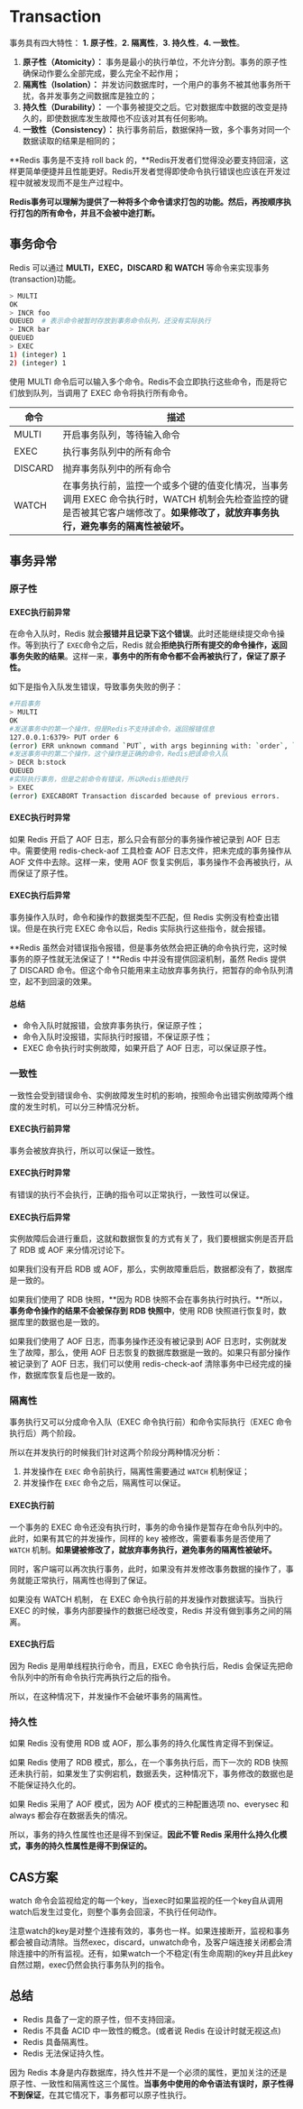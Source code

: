 # Transaction

事务具有四大特性： **1. 原子性**，**2. 隔离性**，**3. 持久性**，**4. 一致性**。

1. **原子性（Atomicity）：** 事务是最小的执行单位，不允许分割。事务的原子性确保动作要么全部完成，要么完全不起作用；
2. **隔离性（Isolation）：** 并发访问数据库时，一个用户的事务不被其他事务所干扰，各并发事务之间数据库是独立的；
3. **持久性（Durability）：** 一个事务被提交之后。它对数据库中数据的改变是持久的，即使数据库发生故障也不应该对其有任何影响。
4. **一致性（Consistency）：** 执行事务前后，数据保持一致，多个事务对同一个数据读取的结果是相同的；

**Redis 事务是不支持 roll back 的，**Redis开发者们觉得没必要支持回滚，这样更简单便捷并且性能更好。Redis开发者觉得即使命令执行错误也应该在开发过程中就被发现而不是生产过程中。

**Redis事务可以理解为提供了一种将多个命令请求打包的功能。然后，再按顺序执行打包的所有命令，并且不会被中途打断。**



## 事务命令

Redis 可以通过 **MULTI，EXEC，DISCARD 和 WATCH** 等命令来实现事务(transaction)功能。

```bash
> MULTI
OK
> INCR foo
QUEUED	# 表示命令被暂时存放到事务命令队列，还没有实际执行
> INCR bar
QUEUED
> EXEC
1) (integer) 1
2) (integer) 1
```



使用 MULTI 命令后可以输入多个命令。Redis不会立即执行这些命令，而是将它们放到队列，当调用了 EXEC 命令将执行所有命令。



| 命令    | 描述                                                         |
| ------- | ------------------------------------------------------------ |
| MULTI   | 开启事务队列，等待输入命令                                   |
| EXEC    | 执行事务队列中的所有命令                                     |
| DISCARD | 抛弃事务队列中的所有命令                                     |
| WATCH   | 在事务执行前，监控一个或多个键的值变化情况，当事务调用 EXEC 命令执行时，WATCH 机制会先检查监控的键是否被其它客户端修改了。**如果修改了，就放弃事务执行，避免事务的隔离性被破坏。** |



## 事务异常

### 原子性

#### EXEC执行前异常

在命令入队时，Redis 就会**报错并且记录下这个错误**。此时还能继续提交命令操作。等到执行了 `EXEC`命令之后，Redis 就会**拒绝执行所有提交的命令操作，返回事务失败的结果**。这样一来，**事务中的所有命令都不会再被执行了，保证了原子性。**

如下是指令入队发生错误，导致事务失败的例子：

```bash
#开启事务
> MULTI
OK
#发送事务中的第一个操作，但是Redis不支持该命令，返回报错信息
127.0.0.1:6379> PUT order 6
(error) ERR unknown command `PUT`, with args beginning with: `order`, `6`,
#发送事务中的第二个操作，这个操作是正确的命令，Redis把该命令入队
> DECR b:stock
QUEUED
#实际执行事务，但是之前命令有错误，所以Redis拒绝执行
> EXEC
(error) EXECABORT Transaction discarded because of previous errors.
```



#### EXEC执行时异常

如果 Redis 开启了 AOF 日志，那么只会有部分的事务操作被记录到 AOF 日志中。需要使用 redis-check-aof 工具检查 AOF 日志文件，把未完成的事务操作从 AOF 文件中去除。这样一来，使用 AOF 恢复实例后，事务操作不会再被执行，从而保证了原子性。



#### EXEC执行后异常

事务操作入队时，命令和操作的数据类型不匹配，但 Redis 实例没有检查出错误。但是在执行完 EXEC 命令以后，Redis 实际执行这些指令，就会报错。

**Redis 虽然会对错误指令报错，但是事务依然会把正确的命令执行完，这时候事务的原子性就无法保证了！**Redis 中并没有提供回滚机制，虽然 Redis 提供了 DISCARD 命令。但这个命令只能用来主动放弃事务执行，把暂存的命令队列清空，起不到回滚的效果。



#### 总结

- 命令入队时就报错，会放弃事务执行，保证原子性；
- 命令入队时没报错，实际执行时报错，不保证原子性；
- EXEC 命令执行时实例故障，如果开启了 AOF 日志，可以保证原子性。



### 一致性

一致性会受到错误命令、实例故障发生时机的影响，按照命令出错实例故障两个维度的发生时机，可以分三种情况分析。

#### EXEC执行前异常

事务会被放弃执行，所以可以保证一致性。



#### EXEC执行时异常

有错误的执行不会执行，正确的指令可以正常执行，一致性可以保证。



#### EXEC执行后异常

实例故障后会进行重启，这就和数据恢复的方式有关了，我们要根据实例是否开启了 RDB 或 AOF 来分情况讨论下。

如果我们没有开启 RDB 或 AOF，那么，实例故障重启后，数据都没有了，数据库是一致的。

如果我们使用了 RDB 快照，**因为 RDB 快照不会在事务执行时执行。**所以，**事务命令操作的结果不会被保存到 RDB 快照中**，使用 RDB 快照进行恢复时，数据库里的数据也是一致的。

如果我们使用了 AOF 日志，而事务操作还没有被记录到 AOF 日志时，实例就发生了故障，那么，使用 AOF 日志恢复的数据库数据是一致的。如果只有部分操作被记录到了 AOF 日志，我们可以使用 redis-check-aof 清除事务中已经完成的操作，数据库恢复后也是一致的。



### 隔离性

事务执行又可以分成命令入队（EXEC 命令执行前）和命令实际执行（EXEC 命令执行后）两个阶段。

所以在并发执行的时候我们针对这两个阶段分两种情况分析：

1. 并发操作在 `EXEC` 命令前执行，隔离性需要通过 `WATCH` 机制保证；
2. 并发操作在 `EXEC` 命令之后，隔离性可以保证。



#### EXEC执行前

一个事务的 EXEC 命令还没有执行时，事务的命令操作是暂存在命令队列中的。此时，如果有其它的并发操作，同样的 key 被修改，需要看事务是否使用了 `WATCH` 机制。**如果键被修改了，就放弃事务执行，避免事务的隔离性被破坏。**

同时，客户端可以再次执行事务，此时，如果没有并发修改事务数据的操作了，事务就能正常执行，隔离性也得到了保证。

如果没有 WATCH 机制， 在 EXEC 命令执行前的并发操作对数据读写。当执行 EXEC 的时候，事务内部要操作的数据已经改变，Redis 并没有做到事务之间的隔离。



#### EXEC执行后

因为 Redis 是用单线程执行命令，而且，EXEC 命令执行后，Redis 会保证先把命令队列中的所有命令执行完再执行之后的指令。

所以，在这种情况下，并发操作不会破坏事务的隔离性。



### 持久性

如果 Redis 没有使用 RDB 或 AOF，那么事务的持久化属性肯定得不到保证。

如果 Redis 使用了 RDB 模式，那么，在一个事务执行后，而下一次的 RDB 快照还未执行前，如果发生了实例宕机，数据丢失，这种情况下，事务修改的数据也是不能保证持久化的。

如果 Redis 采用了 AOF 模式，因为 AOF 模式的三种配置选项 no、everysec 和 always 都会存在数据丢失的情况。

所以，事务的持久性属性也还是得不到保证。**因此不管 Redis 采用什么持久化模式，事务的持久性属性是得不到保证的。**



## CAS方案

watch 命令会监视给定的每一个key，当exec时如果监视的任一个key自从调用watch后发生过变化，则整个事务会回滚，不执行任何动作。

注意watch的key是对整个连接有效的，事务也一样。如果连接断开，监视和事务都会被自动清除。当然exec，discard，unwatch命令，及客户端连接关闭都会清除连接中的所有监视。还有，如果watch一个不稳定(有生命周期)的key并且此key自然过期，exec仍然会执行事务队列的指令。



## 总结

- Redis 具备了一定的原子性，但不支持回滚。
- Redis 不具备 ACID 中一致性的概念。(或者说 Redis 在设计时就无视这点)
- Redis 具备隔离性。
- Redis 无法保证持久性。

因为 Redis 本身是内存数据库，持久性并不是一个必须的属性，更加关注的还是原子性、一致性和隔离性这三个属性。**当事务中使用的命令语法有误时，原子性得不到保证**，在其它情况下，事务都可以原子性执行。
